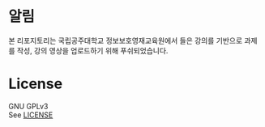 # 알림
본 리포지토리는 국립공주대학교 정보보호영재교육원에서 들은 강의를 기반으로 과제를 작성, 강의 영상을 업로드하기 위해 푸쉬되었습니다.

# License
GNU GPLv3   
See [LICENSE](/LICENSE)